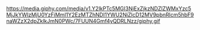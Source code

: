 https://media.giphy.com/media/v1.Y2lkPTc5MGI3NjExZjkzNDZlZWMxYzc5MjJkYWIzMjU0YzFiMmI1Y2EzMTZhNDI1YWU2NiZlcD12MV9pbnRlcm5hbF9naWZzX2dpZklkJmN0PWc/7FUUN4Gmf4yQDRLNzz/giphy.gif
